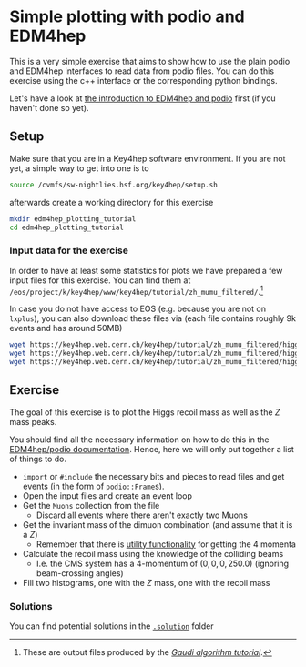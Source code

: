 # Simple plotting with podio and EDM4hep

This is a very simple exercise that aims to show how to use the plain podio and
EDM4hep interfaces to read data from podio files. You can do this exercise using
the c++ interface or the corresponding python bindings.

Let's have a look at [the introduction to EDM4hep and
podio](./edm4hep_api_intro.md) first (if you haven't done so yet).

## Setup

Make sure that you are in a Key4hep software environment. If you are not yet, a
simple way to get into one is to

```bash
source /cvmfs/sw-nightlies.hsf.org/key4hep/setup.sh
```

afterwards create a working directory for this exercise

``` bash
mkdir edm4hep_plotting_tutorial
cd edm4hep_plotting_tutorial
```

### Input data for the exercise

In order to have at least some statistics for plots we have prepared a few input
files for this exercise. You can find them at
`/eos/project/k/key4hep/www/key4hep/tutorial/zh_mumu_filtered/`.[^1]

[^1]:These are output files produced by the [*Gaudi algorithm
tutorial*](https://github.com/key4hep/key4hep-tutorials/blob/main/gaudi_alg_higgs/README.md).

In case you do not have access to EOS (e.g. because you are not on `lxplus`),
you can also download these files via (each file contains roughly 9k events
and has around 50MB)

``` bash
wget https://key4hep.web.cern.ch/key4hep/tutorial/zh_mumu_filtered/higgs_recoil_from_gaudi_0.edm4hep.root
wget https://key4hep.web.cern.ch/key4hep/tutorial/zh_mumu_filtered/higgs_recoil_from_gaudi_1.edm4hep.root
wget https://key4hep.web.cern.ch/key4hep/tutorial/zh_mumu_filtered/higgs_recoil_from_gaudi_2.edm4hep.root
```

## Exercise

The goal of this exercise is to plot the Higgs recoil mass as well as the $Z$
mass peaks.

You should find all the necessary information on how to do this in the
[EDM4hep/podio
documentation](https://github.com/key4hep/key4hep-tutorials/blob/main/edm4hep_analysis/edm4hep_api_intro.md).
Hence, here we will only put together a list of things to do.

- `import` or `#include` the necessary bits and pieces to read files and get
  events (in the form of `podio::Frame`s).
- Open the input files and create an event loop
- Get the `Muons` collection from the file
  - Discard all events where there aren't exactly two Muons
- Get the invariant mass of the dimuon combination (and assume that it is a $Z$)
  - Remember that there is [utility
    functionality](https://edm4hep.web.cern.ch/namespaceedm4hep_1_1utils.html)
    for getting the 4 momenta
- Calculate the recoil mass using the knowledge of the colliding beams
  - I.e. the CMS system has a 4-momentum of $(0, 0, 0, 250.0)$ (ignoring
    beam-crossing angles)
- Fill two histograms, one with the $Z$ mass, one with the recoil mass

### Solutions

You can find potential solutions in the [`.solution`](.solutions/) folder
